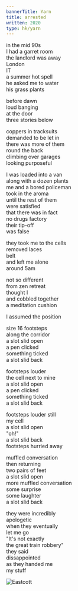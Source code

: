 ```yaml
---
bannerTitle: Yarn
title: arrested
written: 2020
type: hk/yarn
---
```


in the mid 90s  
I had a garret room  
the landlord was away  
London  
IT  
a summer hot spell  
he asked me to water  
his grass plants


before dawn  
loud banging  
at the door  
three stories below  


coppers in tracksuits  
demanded to be let in  
there was more of them  
round the back  
climbing over garages  
looking purposeful


I was loaded into a van  
along with a dozen plants  
me and a bored policeman  
took in the aroma  
until the rest of them  
were satisfied  
that there was in fact  
no drugs factory  
their tip-off  
was false


they took me to the cells  
removed laces  
belt  
and left me alone  
around 5am


not so different  
from zen retreat  
thought I  
and cobbled together   
a meditation cushion  


I assumed the position


size 16 footsteps  
along the corridor  
a slot slid open    
a pen clicked  
something ticked  
a slot slid back  


footsteps louder  
the cell next to mine  
a slot slid open    
a pen clicked  
something ticked  
a slot slid back


footsteps louder still  
my cell  
a slot slid open  
"oh!"  
a slot slid back  
footsteps hurried away


muffled conversation  
then returning  
two pairs of feet  
a slot slid open  
more muffled conversation  
some surprise  
some laughter  
a slot slid back


they were incredibly  
apologetic  
when they eventually  
let me go  
"It's not exactly  
the great train robbery"  
they said  
dissappointed  
as they handed me  
my stuff

![Eastcott](/images/bucket/eastcottHillLeaf.jpg "Savernake Street playground, Eastcott Hill")
